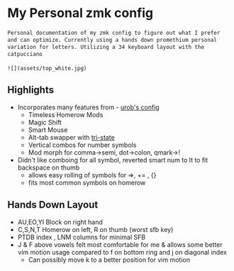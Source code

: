 # My Personal zmk config

    Personal documentation of my zmk config to figure out what I prefer and can optimize. Currently using a hands down promethium personal variation for letters. Utilizing a 34 keyboard layout with the catpucciano

    ![](assets/top_white.jpg)

## Highlights 

- Incorporates many features from - [urob's config](https://github.com/urob/zmk-config)
    - Timeless Homerow Mods
    - Magic Shift
    - Smart Mouse
    - Alt-tab swapper with [tri-state](https://github.com/dhruvinsh/zmk-tri-state)
    - Vertical combos for number symbols
    - Mod morph for comma->semi, dot->colon, qmark->!
- Didn't like comboing for all symbol, reverted smart num to lt to fit backspace on thumb
    - allows easy rolling of symbols for =>, += , {} 
    - fits most common symbols on homerow   

## Hands Down Layout
- AU,EO,YI Block on right hand
- C,S,N,T Homerow on left, R on thumb (worst sfb key)
- PTDB index , LNM columns for minimal SFB
- J & F above vowels felt most comfortable for me & allows some better vim motion usage compared to f on bottom ring and j on diagonal index
    - Can possibly move k to a better position for vim motion  